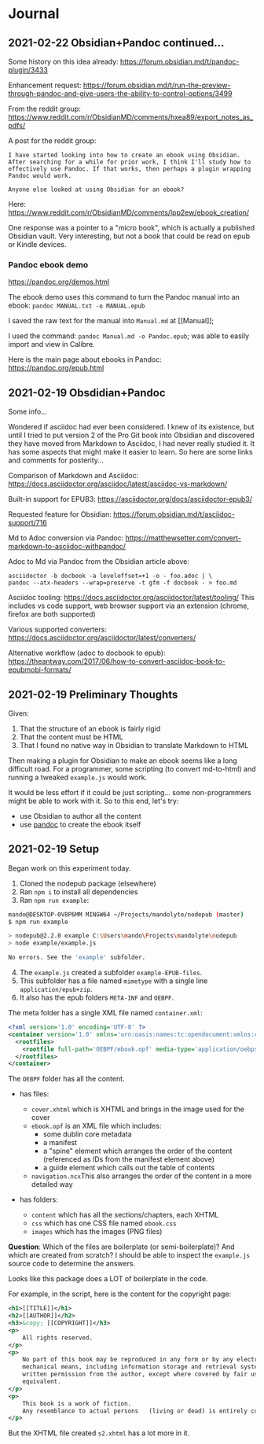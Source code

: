 # Journal

## 2021-02-22 Obsidian+Pandoc continued...

Some history on this idea already:
https://forum.obsidian.md/t/pandoc-plugin/3433

Enhancement request:
https://forum.obsidian.md/t/run-the-preview-through-pandoc-and-give-users-the-ability-to-control-options/3499

From the reddit group:
https://www.reddit.com/r/ObsidianMD/comments/hxea89/export_notes_as_pdfs/

A post for the reddit group:
```
I have started looking into how to create an ebook using Obsidian. After searching for a while for prior work, I think I'll study how to effectively use Pandoc. If that works, then perhaps a plugin wrapping Pandoc would work.

Anyone else looked at using Obsidian for an ebook?
```
Here: https://www.reddit.com/r/ObsidianMD/comments/lpp2ew/ebook_creation/

One response was a pointer to a "micro book", which is actually a published Obsidian vault. Very interesting, but not a book that could be read on epub or Kindle devices.

### Pandoc ebook demo
https://pandoc.org/demos.html

The ebook demo uses this command to turn the Pandoc manual into an ebook:
`pandoc MANUAL.txt -o MANUAL.epub`

I saved the raw text for the manual into `Manual.md` at [[Manual]];

I used the command: `pandoc Manual.md -o Pandoc.epub`; was able to easily import and view in Calibre.

Here is the main page about ebooks in Pandoc: https://pandoc.org/epub.html



## 2021-02-19 Obsdidian+Pandoc

Some info...

Wondered if asciidoc had ever been considered. I knew of its existence, but until I tried to put version 2 of the Pro Git book into Obsidian and discovered they have moved from Markdown to Asciidoc, I had never really studied it. It has some aspects that might make it easier to learn. So here are some links and comments for posterity...

Comparison of Markdown and Asciidoc: https://docs.asciidoctor.org/asciidoc/latest/asciidoc-vs-markdown/

Built-in support for EPUB3: https://asciidoctor.org/docs/asciidoctor-epub3/

Requested feature for Obsidian: https://forum.obsidian.md/t/asciidoc-support/716

Md to Adoc conversion via Pandoc: https://matthewsetter.com/convert-markdown-to-asciidoc-withpandoc/

Adoc to Md via Pandoc from the Obsidian article above:
```
asciidoctor -b docbook -a leveloffset=+1 -o - foo.adoc | \
pandoc --atx-headers --wrap=preserve -t gfm -f docbook - > foo.md
```

Asciidoc tooling: https://docs.asciidoctor.org/asciidoctor/latest/tooling/
This includes vs code support, web browser support via an extension (chrome, firefox are both supported)

Various supported converters: https://docs.asciidoctor.org/asciidoctor/latest/converters/

Alternative workflow (adoc to docbook to epub): https://theantway.com/2017/06/how-to-convert-asciidoc-book-to-epubmobi-formats/



## 2021-02-19 Preliminary Thoughts

Given:
1. That the structure of an ebook is fairly rigid
2. That the content must be HTML
3. That I found no native way in Obsidian to translate Markdown to HTML

Then making a plugin for Obsidian to make an ebook seems like a long difficult road. For a programmer, some scripting (to convert md-to-html) and running a tweaked `example.js` would work.

It would be less effort if it could be just scripting... some non-programmers might be able to work with it. So to this end, let's try:
- use Obsidian to author all the content
- use [pandoc](https://pandoc.org/epub.html) to create the ebook itself


## 2021-02-19 Setup

Began work on this experiment today. 

1. Cloned the nodepub package (elsewhere)
2. Ran `npm i` to install all dependencies
3. Ran `npm run example`:

```sh
mando@DESKTOP-0V8P6MM MINGW64 ~/Projects/mandolyte/nodepub (master)
$ npm run example

> nodepub@2.2.0 example C:\Users\mando\Projects\mandolyte\nodepub
> node example/example.js

No errors. See the 'example' subfolder.
```
4. The `example.js` created a subfolder `example-EPUB-files`.
5. This subfolder has a file named `mimetype` with a single line `application/epub+zip`.
6. It also has the epub folders `META-INF` and `OEBPF`.

The meta folder has a single XML file named `container.xml`:
```xml
<?xml version='1.0' encoding='UTF-8' ?>
<container version='1.0' xmlns='urn:oasis:names:tc:opendocument:xmlns:container'>
  <rootfiles>
    <rootfile full-path='OEBPF/ebook.opf' media-type='application/oebps-package+xml'/>
  </rootfiles>
</container>
```
The `OEBPF` folder has all the content.

- has files:
	- `cover.xhtml` which is XHTML and brings in the image used for the cover
	- `ebook.opf` is an XML file which includes:
		- some dublin core metadata
		- a manifest
		- a "spine" element which arranges the order of the content (referenced as IDs from the manifest element above)
		- a guide element which calls out the table of contents
	- `navigation.ncx`This also arranges the order of the content in a more detailed way

- has folders:
	- `content` which has all the sections/chapters, each XHTML
	- `css` which has one CSS file named `ebook.css`
	- `images` which has the images (PNG files) 


**Question**: Which of the files are boilerplate (or semi-boilerplate)? And which are created from scratch? I should be able to inspect the `example.js` source code to determine the answers.

Looks like this package does a LOT of boilerplate in the code.

For example, in the script, here is the content for the copyright page:
```xml 
<h1>[[TITLE]]</h1>
<h2>[[AUTHOR]]</h2>
<h3>&copy; [[COPYRIGHT]]</h3>
<p>
	All rights reserved.
</p>
<p>
	No part of this book may be reproduced in any form or by any electronic or
	mechanical means, including information storage and retrieval systems, without
	written permission from the author, except where covered by fair usage or
	equivalent.
</p>
<p>
	This book is a work of fiction.
	Any resemblance to actual persons	(living or dead) is entirely coincidental.
</p>
```
But the XHTML file created `s2.xhtml` has a lot more in it.